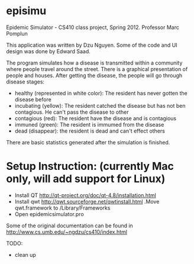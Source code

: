 episimu
=======

Epidemic Simulator - CS410 class project, Spring 2012. Professor Marc Pomplun


This application was written by Dzu Nguyen. Some of the code and UI design was done by Edward Saad.


The program simulates how a disease is transmitted within a community where people travel around the street. There is a graphical presentation of people and houses. After getting the disease, the people will go through disease stages:

- healthy (represented in white color): The resident has never gotten the disease before 
- incubating (yellow): The resident catched the disease but has not ben contagious. He can't pass the disease to other
- contagious (red): The resident have the disease and is contagious
- immuned (green): The resident is immumed from the disease
- dead (disappear): the resident is dead and can't effect others

There are basic statistics generated after the simulation is finished. 



Setup Instruction: (currently Mac only, will add support for Linux)
===================================================================

- Install QT http://qt-project.org/doc/qt-4.8/installation.html
- Install qwt http://qwt.sourceforge.net/qwtinstall.html .Move qwt.framework to /Library/Frameworks
- Open epidemicsimulator.pro

Some of the original documentation can be found in 
http://www.cs.umb.edu/~ngdzu/cs410/index.html


TODO:
- clean up


